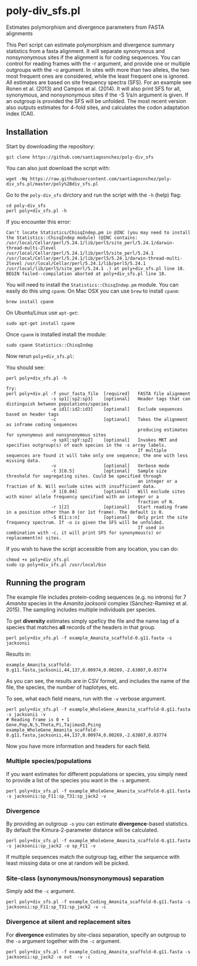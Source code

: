 # poly-div_sfs.pl
Estimates polymorphism and divergence parameters from FASTA alignments

This Perl script can estimate polymorphism and divergence summary statistics from a fasta alignment. It will separate synonymous and nonsynonymous sites if the alignment is for coding sequences. You can control for reading frames with the -r argument, and provide one or multiple outgroups with the -o argument. In sites with more than two alleles, the two most frequent ones are considered, while the least frequent one is ignored. All estimates are based on site frequency spectra (SFS). For an example see Ronen et al. (2013) and Campos et al. (2014). It will also print SFS for all, synonymous, and nonsynonymous sites if the -S 1/s/n argument is given. If an outgroup is provided the SFS will be unfolded. The most recent version also outputs estimates for 4-fold sites, and calculates the codon adaptation index (CAI).

## Installation

Start by downloading the repository:

    git clone https://github.com/santiagosnchez/poly-div_sfs
    
You can also just download the script with:

    wget -Nq https://raw.githubusercontent.com/santiagosnchez/poly-div_sfs.pl/master/poly%2Bdiv_sfs.pl
    
Go to the `poly-div_sfs` dirctory and run the script with the `-h` (help) flag:

    cd poly-div_sfs
    perl poly+div_sfs.pl -h

If you encounter this error:

    Can't locate Statistics/ChisqIndep.pm in @INC (you may need to install the Statistics::ChisqIndep module) (@INC contains: /usr/local/Cellar/perl/5.24.1/lib/perl5/site_perl/5.24.1/darwin-thread-multi-2level /usr/local/Cellar/perl/5.24.1/lib/perl5/site_perl/5.24.1 /usr/local/Cellar/perl/5.24.1/lib/perl5/5.24.1/darwin-thread-multi-2level /usr/local/Cellar/perl/5.24.1/lib/perl5/5.24.1 /usr/local/lib/perl5/site_perl/5.24.1 .) at poly+div_sfs.pl line 18.
    BEGIN failed--compilation aborted at poly+div_sfs.pl line 18.

You will need to install the `Statistics::ChisqIndep.pm` module. You can easily do this uing `cpanm`. On Mac OSX you can use `brew` to install `cpanm`:

    brew install cpanm
    
On Ubuntu/Linux use `apt-get`:

    sudo apt-get install cpanm

Once `cpanm` is installed install the module:

    sudo cpanm Statistics::ChisqIndep

Now rerun `poly+div_sfs.pl`:

You should see:

    perl poly+div_sfs.pl -h
    
    Try:
    perl poly+div.pl -f your_fasta_file  [required]   FASTA file alignment
                     -s sp1[:sp2:sp3]    [optional]   Header tags that can distinguish between populations/species
                     -e id1[:id2:id3]    [optional]   Exclude sequences based on header tags
                     -c                  [optional]	  Takes the alignment as inframe coding sequences
                                                      producing estimates for synonymous and nonsynonymous sites
                     -o spX[:spY:spZ]    [optional]   Invokes MKT and specifies outgroup(s) of each species in the -s array labels.
                                                      If multiple sequences are found it will take only one sequence; the one with less missing data.
                     -v                  [optional]   Verbose mode
                     -t 3[0.5]           [optional]   Sample size threshold for segregating sites. Could be specified through
                                                      an integer or a fraction of N. Will exclude sites with insufficient data.
                     -F 1[0.04]          [optional]   Will exclude sites with minor allele frequency specified with an integer or a 
                                                      fraction of N.
                     -r 1[2]             [optional]   Start reading frame in a position other than 0 (or 1st frame). The default is 0.
                     -S 0[1:s:n]         [optional]   Only print the site frequency spectrum. If -o is given the SFS will be unfolded.
                                                      If used in combination with -c, it will print SFS for synonymous(s) or replacement(n) sites.

If you wish to have the script accessible from any location, you can do:

    chmod +x poly+div_sfs.pl
    sudo cp poly+div_sfs.pl /usr/local/bin

## Running the program

The example file includes protein-coding sequences (e.g. no introns) for 7 *Amanita* species in the *Amanita jacksonii* complex (Sánchez-Ramírez et al. 2015). The sampling includes multiple individuals per species.

To get **diversity** estimates simply speficy the file and the name tag of a species that matches **all** records of the headers in that group.

    perl poly+div_sfs.pl -f example_Amanita_scaffold-0.g11.fasta -s jacksonii

Results in:

    example_Amanita_scaffold-0.g11.fasta,jacksonii,44,137,0.00974,0.00269,-2.63807,0.03774

As you can see, the results are in CSV format, and includes the name of the file, the species, the number of haplotyes, etc.

To see, what each field means, run with the `-v` verbose argument.

    perl poly+div_sfs.pl -f example_WholeGene_Amanita_scaffold-0.g11.fasta -s jacksonii -v
    # Reading frame is 0 + 1
    Gene,Pop,N,S,Theta,Pi,TajimasD,Psing
    example_WholeGene_Amanita_scaffold-0.g11.fasta,jacksonii,44,137,0.00974,0.00269,-2.63807,0.03774
    
Now you have more information and headers for each field.

### Multiple species/populations

If you want estimates for different populations or species, you simply need to provide a list of the species you want in the `-s` argument.

    perl poly+div_sfs.pl -f example_WholeGene_Amanita_scaffold-0.g11.fasta -s jacksonii:sp_F11:sp_T31:sp_jack2 -v

### Divergence

By providing an outgroup `-o` you can estimate **divergence**-based statistics. By default the Kimura-2-parameter distance will be calculated.

    perl poly+div_sfs.pl -f example_WholeGene_Amanita_scaffold-0.g11.fasta -s jacksonii:sp_jack2 -o sp_F11 -v

If multiple sequences match the outgroup tag, either the sequence with least missing data or one at random will be picked.

### Site-class (synonymous/nonsynonymous) separation

Simply add the `-c` argument.

    perl poly+div_sfs.pl -f example_Coding_Amanita_scaffold-0.g11.fasta -s jacksonii:sp_F11:sp_T31:sp_jack2 -v -c

### Divergence at silent and replacement sites

For **divergence** estimates by site-class separation, specify an outgroup to the `-o` argument together with the `-c` argument.

    perl poly+div_sfs.pl -f example_Coding_Amanita_scaffold-0.g11.fasta -s jacksonii:sp_jack2 -o out  -v -c

    

